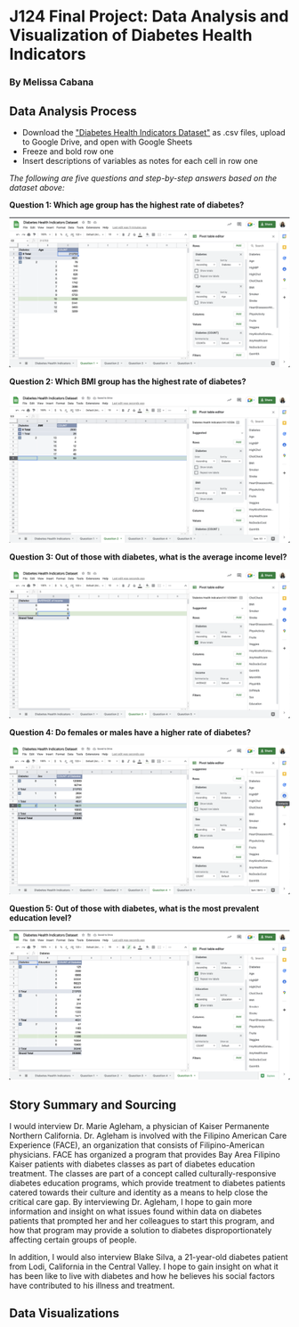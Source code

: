 # J124 Final Project: Data Analysis and Visualization of Diabetes Health Indicators
### By Melissa Cabana
## Data Analysis Process
* Download the ["Diabetes Health Indicators Dataset"](https://docs.google.com/spreadsheets/d/1WJPAhUcL1bI6ilt2nX3dlz3LWssY-z3rVvXJrZ6b9TU/edit?usp=sharing) as .csv files, upload to Google Drive, and open with Google Sheets
* Freeze and bold row one
* Insert descriptions of variables as notes for each cell in row one

*The following are five questions and step-by-step answers based on the dataset above:*

**Question 1: Which age group has the highest rate of diabetes?**

![Question 1](https://github.com/mcabana26/J124/blob/main/Screen%20Shot%202022-08-06%20at%206.25.34%20PM.png)

**Question 2: Which BMI group has the highest rate of diabetes?**

![Question 2](https://github.com/mcabana26/J124/blob/main/Screen%20Shot%202022-08-06%20at%206.28.08%20PM.png)

**Question 3: Out of those with diabetes, what is the average income level?**

![Question 3](https://github.com/mcabana26/J124/blob/main/Screen%20Shot%202022-08-06%20at%206.30.41%20PM.png)

**Question 4: Do females or males have a higher rate of diabetes?**

![Question 4](https://github.com/mcabana26/J124/blob/main/Screen%20Shot%202022-08-06%20at%206.33.48%20PM.png)

**Question 5: Out of those with diabetes, what is the most prevalent education level?**

![Question 5](https://github.com/mcabana26/J124/blob/main/Screen%20Shot%202022-08-06%20at%206.36.19%20PM.png)

## Story Summary and Sourcing

I would interview Dr. Marie Agleham, a physician of Kaiser Permanente Northern California.  Dr. Agleham is involved with the Filipino American Care Experience (FACE), an organization that consists of Filipino-American physicians.  FACE has organized a program that provides Bay Area Filipino Kaiser patients with diabetes classes as part of diabetes education treatment.  The classes are part of a concept called culturally-responsive diabetes education programs, which provide treatment to diabetes patients catered towards their culture and identity as a means to help close the critical care gap.  By interviewing Dr. Agleham, I hope to gain more information and insight on what issues found within data on diabetes patients that prompted her and her colleagues to start this program, and how that program may provide a solution to diabetes disproportionately affecting certain groups of people.

In addition, I would also interview Blake Silva, a 21-year-old diabetes patient from Lodi, California in the Central Valley.  I hope to gain insight on what it has been like to live with diabetes and how he believes his social factors have contributed to his illness and treatment.

## Data Visualizations

